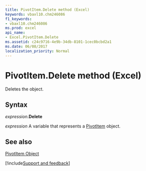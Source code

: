 ```yaml
---
title: PivotItem.Delete method (Excel)
keywords: vbaxl10.chm246086
f1_keywords:
- vbaxl10.chm246086
ms.prod: excel
api_name:
- Excel.PivotItem.Delete
ms.assetid: c24c9716-4e9b-34db-8101-1cec0bcbd2a1
ms.date: 06/08/2017
localization_priority: Normal
---
```



# PivotItem.Delete method (Excel)

Deletes the object.


## Syntax

_expression_.**Delete**

_expression_ A variable that represents a [PivotItem](Excel.PivotItem.md) object.


## See also


[PivotItem Object](Excel.PivotItem.md)

[!include[Support and feedback](~/includes/feedback-boilerplate.md)]